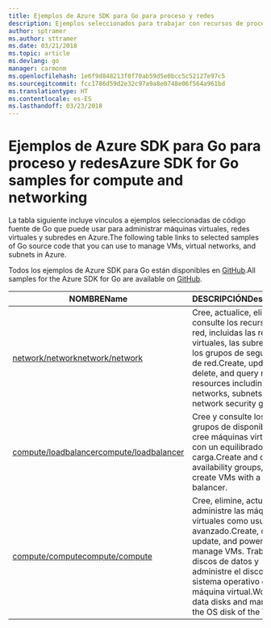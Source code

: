 ```yaml
---
title: Ejemplos de Azure SDK para Go para proceso y redes
description: Ejemplos seleccionados para trabajar con recursos de proceso tales como máquinas virtuales y redes virtuales desde Azure SDK para Go.
author: sptramer
ms.author: sttramer
ms.date: 03/21/2018
ms.topic: article
ms.devlang: go
manager: carmonm
ms.openlocfilehash: 1e6f9d848213f0f70ab59d5e0bcc5c52127e97c5
ms.sourcegitcommit: fcc1786d59d2e32c97a9a8e0748e06f564a961bd
ms.translationtype: HT
ms.contentlocale: es-ES
ms.lasthandoff: 03/23/2018
---
```

# <a name="azure-sdk-for-go-samples-for-compute-and-networking"></a><span data-ttu-id="f825c-103">Ejemplos de Azure SDK para Go para proceso y redes</span><span class="sxs-lookup"><span data-stu-id="f825c-103">Azure SDK for Go samples for compute and networking</span></span>

<span data-ttu-id="f825c-104">La tabla siguiente incluye vínculos a ejemplos seleccionadas de código fuente de Go que puede usar para administrar máquinas virtuales, redes virtuales y subredes en Azure.</span><span class="sxs-lookup"><span data-stu-id="f825c-104">The following table links to selected samples of Go source code that you can use to manage VMs, virtual networks, and subnets in Azure.</span></span> 

<span data-ttu-id="f825c-105">Todos los ejemplos de Azure SDK para Go están disponibles en [GitHub](https://github.com/Azure-Samples/azure-sdk-for-go-samples).</span><span class="sxs-lookup"><span data-stu-id="f825c-105">All samples for the Azure SDK for Go are available on [GitHub](https://github.com/Azure-Samples/azure-sdk-for-go-samples).</span></span>

| <span data-ttu-id="f825c-106">NOMBRE</span><span class="sxs-lookup"><span data-stu-id="f825c-106">Name</span></span> | <span data-ttu-id="f825c-107">DESCRIPCIÓN</span><span class="sxs-lookup"><span data-stu-id="f825c-107">Description</span></span> |
|------|-------------|
| [<span data-ttu-id="f825c-108">network/network</span><span class="sxs-lookup"><span data-stu-id="f825c-108">network/network</span></span>](https://github.com/Azure-Samples/azure-sdk-for-go-samples/blob/master/network/network.go) | <span data-ttu-id="f825c-109">Cree, actualice, elimine y consulte los recursos de red, incluidas las redes virtuales, las subredes y los grupos de seguridad de red.</span><span class="sxs-lookup"><span data-stu-id="f825c-109">Create, update, delete, and query network resources including virtual networks, subnets, and network security groups.</span></span> |
| [<span data-ttu-id="f825c-110">compute/loadbalancer</span><span class="sxs-lookup"><span data-stu-id="f825c-110">compute/loadbalancer</span></span>](https://github.com/Azure-Samples/azure-sdk-for-go-samples/blob/master/compute/loadbalancer.go) | <span data-ttu-id="f825c-111">Cree y consulte los grupos de disponibilidad y cree máquinas virtuales con un equilibrador de carga.</span><span class="sxs-lookup"><span data-stu-id="f825c-111">Create and query availability groups, and create VMs with a load balancer.</span></span> |
| [<span data-ttu-id="f825c-112">compute/compute</span><span class="sxs-lookup"><span data-stu-id="f825c-112">compute/compute</span></span>](https://github.com/Azure-Samples/azure-sdk-for-go-samples/blob/master/compute/compute.go) | <span data-ttu-id="f825c-113">Cree, elimine, actualice y administre las máquinas virtuales como usuario avanzado.</span><span class="sxs-lookup"><span data-stu-id="f825c-113">Create, delete, update, and power-manage VMs.</span></span> <span data-ttu-id="f825c-114">Trabaje con discos de datos y administre el disco del sistema operativo de la máquina virtual.</span><span class="sxs-lookup"><span data-stu-id="f825c-114">Work with data disks and managing the OS disk of the VM.</span></span> |

